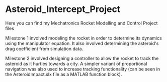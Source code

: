 # Asteroid_Intercept_Project
Here you can find my Mechatronics Rocket Modelling and Control Project files

Milestone 1 involved modeling the rocket in order to determine its dynamics using the manipulator equation. It also involved determining the asteroid's drag coefficient from simulation data.

Milestone 2 involved designing a controller to allow the rocket to track the asteroid as it hurtles towards a city. A simpler variant of proportional navigation was also used to increase tracking functionality (can be seen in the AsteroidImpact.slx file as a MATLAB function block).
